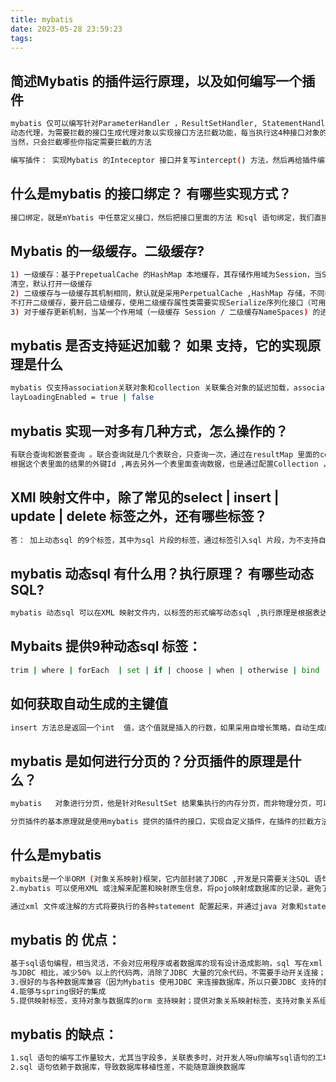 ```yaml
---
title: mybatis
date: 2023-05-28 23:59:23
tags:
---
```



## 简述Mybatis 的插件运行原理，以及如何编写一个插件
``` bash
mybatis 仅可以编写针对ParameterHandler ，ResultSetHandler, StatementHandler 、 Executor 这4种接口的 插件。Mybatis 使用JDK 
动态代理，为需要拦截的接口生成代理对象以实现接口方法拦截功能，每当执行这4种接口对象的方法时，就会进入拦截方法，具体就是InvovationHandler 的invoker() 方法
当然，只会拦截哪些你指定需要拦截的方法

编写插件： 实现Mybatis 的Inteceptor 接口并复写intercept() 方法，然后再给插件编写注解，执行要拦截哪一个接口的哪些方法即可，记住，别忘了在配置文件中配置你编写的插件，
```

## 什么是mybatis 的接口绑定？ 有哪些实现方式？
``` bash
接口绑定，就是mYbatis 中任意定义接口，然后把接口里面的方法 和sql 语句绑定，我们直接调用接口方法就可以，这样比起原来的SqlSession 提供的方法我们可以有更加灵活的选择和设置
```

## Mybatis 的一级缓存。二级缓存?
``` bash
1) 一级缓存：基于PrepetualCache 的HashMap 本地缓存，其存储作用域为Session，当Session flush 或 Close 之后，该session 中的所有Cache 就将
清空，默认打开一级缓存
2) 二级缓存与一级缓存其机制相同，默认就是采用PerpetualCache ,HashMap 存储，不同在与其作用与为Mapper（namespace) SessionFactory,并且可以自定义存储源，如Encache,默认
不打开二级缓存，要开启二级缓存，使用二级缓存属性类需要实现Serialize序列化接口（可用来保存对象的状态） ，可在它的映射文件中配置。
3) 对于缓存更新机制，当某一个作用域（一级缓存 Session / 二级缓存NameSpaces) 的进行C/U/D 操作后，默认该作用域下所有Select 中的缓存将被clear
```

## mybatis 是否支持延迟加载？ 如果 支持，它的实现原理是什么
``` bash
mybatis 仅支持association关联对象和collection 关联集合对象的延迟加载，association 指的就是一对一，collection 指的是一对多查询。在Mybatis 配置文件中，可以配置是否启用延迟加载
layLoadingEnabled = true | false
```

## mybatis 实现一对多有几种方式，怎么操作的？
``` bash
有联合查询和嵌套查询 。联合查询就是几个表联合，只查询一次，通过在resultMap 里面的collection 节点配置一对多的类就可以完成；嵌套查询是先查一个表，
根据这个表里面的结果的外键Id ,再去另外一个表里面查询数据，也是通过配置Collection ，但另外一个表的查询通过select节点配置
```

## XMl 映射文件中，除了常见的select | insert | update | delete  标签之外，还有哪些标签？
``` bash
答： 加上动态sql 的9个标签，其中为sql 片段的标签，通过标签引入sql 片段，为不支持自增的主键生成策略标签
```

## mybatis 动态sql 有什么用？执行原理？ 有哪些动态SQL?
``` bash
mybatis 动态sql 可以在XML 映射文件内，以标签的形式编写动态sql ,执行原理是根据表达式的值完成逻辑判断并动态拼接sql 的功能
```

## Mybaits 提供9种动态sql 标签：
``` bash
trim | where | forEach  | set | if | choose | when | otherwise | bind 
```

## 如何获取自动生成的主键值
``` bash
insert 方法总是返回一个int  值，这个值就是插入的行数，如果采用自增长策略，自动生成的键值在insert 方法执行完成后可以被设置到传入的参数对象种
```

## mybatis 是如何进行分页的？分页插件的原理是什么？
``` bash
mybatis   对象进行分页，他是针对ResultSet 结果集执行的内存分页，而非物理分页，可以在sql内直接书写带有物理分页的参数来完成物理分页功能，也可以使用分页插件来完成物理分页

分页插件的基本原理就是使用mybatis 提供的插件的接口，实现自定义插件，在插件的拦截方法内拦截待执行的sql 然后执行的是sql，然后重写sql ，根据dialect 方言，添加对应的物理分页语句和物理分页参数
```

## 什么是mybatis
``` bash
mybaits是一个半ORM (对象关系映射)框架，它内部封装了JDBC ,开发是只需要关注SQL 语句本身，不需要花费精力去处理加载驱动，创建连接，创建statement 等繁杂过程。程序员之恶极编写原生态SQL ,可以严格控制sql执行性能，灵活度高
2.mybatis 可以使用XML 或注解来配置和映射原生信息，将pojo映射成数据库的记录，避免了几乎所有的JDBC代码和手动设置参数以及获取结果集。

通过xml 文件或注解的方式将要执行的各种statement 配置起来，并通过java 对象和statemnet 中sql的动态参数 进行映射生成最终执行的sql语句，， 最终执行的sql语句，最后有mybatis 框架执行sql 并将结果映射为Java对象并返回。（从执行sql 到返回result 的过程）
```

## mybatis 的 优点：
``` bash
基于sql语句编程，相当灵活，不会对应用程序或者数据库的现有设计造成影响，sql 写在xml 里，解除sql 与程序代码 的耦合，边喝统一管理；提供xml 标签，支持编写动态SQL 语句，并可重用
与JDBC 相比，减少50% 以上的代码两，消除了JDBC 大量的冗余代码，不需要手动开关连接；
3.很好的与各种数据库兼容（因为Mybatis 使用JDBC 来连接数据库，所以只要JDBC 支持的数据库mybatis 都支持）
4.能够与spring很好的集成
5.提供映射标签，支持对象与数据库的orm 支持映射；提供对象关系映射标签，支持对象关系组件维护
```


## mybatis 的缺点：
``` bash
1.sql 语句的编写工作量较大，尤其当字段多，关联表多时，对开发人呀u你编写sql语句的工地有一定要求。
2.sql 语句依赖于数据库，导致数据库移植性差，不能随意跟换数据库
```